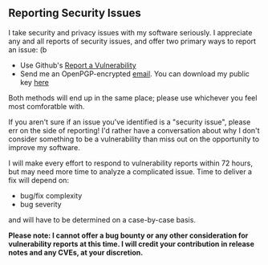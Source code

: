 ## Reporting Security Issues

I take security and privacy issues with my software seriously.  I appreciate any and all
reports of security issues, and offer two primary ways to report an issue: (b

 * Use Github's [Report a Vulnerability](https://github.com/marcus0x62/tinyblog/security/advisories/new)
 * Send me an OpenPGP-encrypted [email](mailto:marcusb@marcusb.org).  You can download my public key [here](https://keys.openpgp.org/search?q=marcusb%40marcusb.org)

Both methods will end up in the same place; please use whichever you feel most comforatble
with.

If you aren't sure if an issue you've identified is a "security issue", please err on the side
of reporting! I'd rather have a conversation about why I don't consider something to be a
vulnerability than miss out on the opportunity to improve my software.

I will make every effort to respond to vulnerability reports within 72 hours, but may need
more time to analyze a complicated issue.  Time to deliver a fix will depend on:

* bug/fix complexity
* bug severity

and will have to be determined on a case-by-case basis.

**Please note: I cannot offer a bug bounty or any other consideration for vulnerability
reports at this time.  I will credit your contribution in release notes and any CVEs, at your
discretion.**
